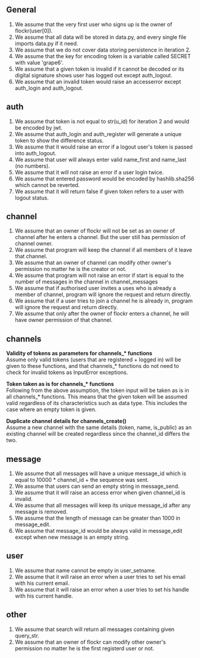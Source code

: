 ## General
1. We assume that the very first user who signs up is the owner of flockr(user[0]).
2. We assume that all data will be stored in data.py, and every single file imports data.py if it need.
3. We assume that we do not cover data storing persistence in iteration 2.
4. We assume that the key for encoding token is a variable called SECRET with value 'grape6'.
5. We assume that a given token is invalid if it cannot be decoded or its digital signature shows user has logged out except auth_logout.
6. We assume that an invalid token would raise an accesserror except auth_login and auth_logout.

## auth
1. We assume that token is not equal to str(u_id) for iteration 2 and would be encoded by jwt.
2. We assume that auth_login and auth_register will generate a unique token to show the difference status.
3. We assume that it would raise an error if a logout user's token is passed into auth_logout.
4. We assume that user will always enter valid name_first and name_last (no numbers).
5. We assume that it will not raise an error if a user login twice.
6. We assume that entered password would be encoded by hashlib.sha256 which cannot be reverted.
7. We assume that it will return false if given token refers to a user with logout status.

## channel
1. We assume that an owner of flockr will not be set as an owner of channel after he enters a channel. But the user still has permission of channel owner.
2. We assume that program will keep the channel if all members of it leave that channel.
3. We assume that an owner of channel can modify other owner's permission no matter he is the creator or not.
4. We assume that program will not raise an error if start is equal to the number of messages in the channel in channel_messages
5. We assume that if authorised user invites a uses who is already a member of channel, program will ignore the request and return directly.
6. We assume that if a user tries to join a channel he is already in, program will ignore the request and return directly.
7. We assume that only after the owner of flockr enters a channel, he will have owner permission of that channel.

## channels
**Validity of tokens as parameters for channels_\* functions**  
Assume only valid tokens (users that are registered + logged in) will be given to these functions, and that channels_* functions do not need to check for invalid tokens as InputError exceptions.

**Token taken as is for channels_\* functions**  
Following from the above assumption, the token input will be taken as is in all channels_* functions. This means that the given token will be assumed valid regardless of its characteristics such as data type. This includes the case where an empty token is given.

**Duplicate channel details for channels_create()**  
Assume a new channel with the same details (token, name, is_public) as an existing channel will be created regardless since the channel_id differs the two.

## message
1. We assume that all messages will have a unique message_id which is equal to 10000 * channel_id + the sequence was sent.
2. We assume that users can send an empty string in message_send.
3. We assume that it will raise an access error when given channel_id is invalid.
4. We assume that all messages will keep its unique message_id after any message is removed.
5. We assume that the length of message can be greater than 1000 in message_edit.
6. We assume that message_id would be always valid in message_edit except when new message is an empty string.

## user
1. We assume that name cannot be empty in user_setname.
2. We assume that it will raise an error when a user tries to set his email with his current email.
3. We assume that it will raise an error when a user tries to set his handle with his current handle.

## other
1. We assume that search will return all messages containing given query_str.
2. We assume that an owner of flockr can modify other owner's permission no matter he is the first registerd user or not. 
